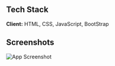 ## Tech Stack

**Client:** HTML, CSS, JavaScript, BootStrap


## Screenshots

![App Screenshot](https://i.ibb.co/D4LXd5M/screencapture-127-0-0-1-5500-2024-07-28-17-29-58.png)


